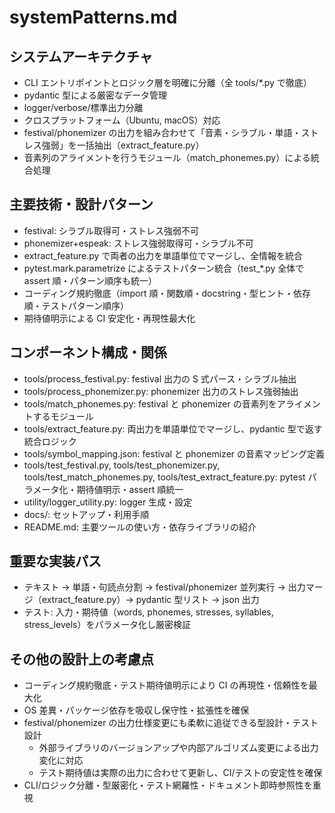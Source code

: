 # systemPatterns.md

## システムアーキテクチャ

- CLI エントリポイントとロジック層を明確に分離（全 tools/\*.py で徹底）
- pydantic 型による厳密なデータ管理
- logger/verbose/標準出力分離
- クロスプラットフォーム（Ubuntu, macOS）対応
- festival/phonemizer の出力を組み合わせて「音素・シラブル・単語・ストレス強弱」を一括抽出（extract_feature.py）
- 音素列のアライメントを行うモジュール（match_phonemes.py）による統合処理

## 主要技術・設計パターン

- festival: シラブル取得可・ストレス強弱不可
- phonemizer+espeak: ストレス強弱取得可・シラブル不可
- extract_feature.py で両者の出力を単語単位でマージし、全情報を統合
- pytest.mark.parametrize によるテストパターン統合（test\_\*.py 全体で assert 順・パターン順序も統一）
- コーディング規約徹底（import 順・関数順・docstring・型ヒント・依存順・テストパターン順序）
- 期待値明示による CI 安定化・再現性最大化

## コンポーネント構成・関係

- tools/process_festival.py: festival 出力の S 式パース・シラブル抽出
- tools/process_phonemizer.py: phonemizer 出力のストレス強弱抽出
- tools/match_phonemes.py: festival と phonemizer の音素列をアライメントするモジュール
- tools/extract_feature.py: 両出力を単語単位でマージし、pydantic 型で返す統合ロジック
- tools/symbol_mapping.json: festival と phonemizer の音素マッピング定義
- tools/test_festival.py, tools/test_phonemizer.py, tools/test_match_phonemes.py, tools/test_extract_feature.py: pytest パラメータ化・期待値明示・assert 順統一
- utility/logger_utility.py: logger 生成・設定
- docs/: セットアップ・利用手順
- README.md: 主要ツールの使い方・依存ライブラリの紹介

## 重要な実装パス

- テキスト → 単語・句読点分割 → festival/phonemizer 並列実行 → 出力マージ（extract_feature.py）→ pydantic 型リスト → json 出力
- テスト: 入力・期待値（words, phonemes, stresses, syllables, stress_levels）をパラメータ化し厳密検証

## その他の設計上の考慮点

- コーディング規約徹底・テスト期待値明示により CI の再現性・信頼性を最大化
- OS 差異・パッケージ依存を吸収し保守性・拡張性を確保
- festival/phonemizer の出力仕様変更にも柔軟に追従できる型設計・テスト設計
  - 外部ライブラリのバージョンアップや内部アルゴリズム変更による出力変化に対応
  - テスト期待値は実際の出力に合わせて更新し、CI/テストの安定性を確保
- CLI/ロジック分離・型厳密化・テスト網羅性・ドキュメント即時参照性を重視
